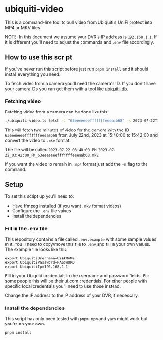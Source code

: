 # ubiquiti-video

This is a command-line tool to pull video from Ubiquiti's UniFi protect into MP4 or MKV files.

NOTE: In this document we assume your DVR's IP address is `192.168.1.1`. If it is different you'll need to adjust the
commands and `.env` file accordingly.

## How to use this script

If you've never run this script before just run `pnpm install` and it should install everything you need.

To fetch video from a camera you'll need the camera's ID. If you don't have your camera IDs you can get them with a
tool like [ubiquiti-db](https://github.com/timmattison/ubiquiti-db).

### Fetching video

Fetching video from a camera can be done like this:

```bash
./ubiquiti-video.ts fetch -i "63eeeeeeefffffffeeeaab68" -s 2023-07-22T15:40:00 -e 2023-07-22T15:42:00
```

This will fetch two minutes of video for the camera with the ID `63eeeeeeefffffffeeeaab68` from July 22nd, 2023 at
15:40:00 to 15:42:00 and convert the video to `.mkv` format.

The file will be called `2023-07-22_03:40:00_PM_2023-07-22_03:42:00_PM_63eeeeeeefffffffeeeaab68.mkv`.

If you want the video to remain in `.mp4` format just add the `-m` flag to the command.

## Setup

To set this script up you'll need to:

- Have ffmpeg installed (if you want `.mkv` format videos)
- Configure the `.env` file values
- Install the dependencies

### Fill in the .env file

This repository contains a file called `.env.example` with some sample values in it. You'll need to copy/move this file
to `.env` and fill in your own values. The example file looks like this:

```text
export UbiquitiUsername=USERNAME
export UbiquitiPassword=PASSWORD
export UbiquitiIp=192.168.1.1
```

Fill in your Ubiquiti credentials in the username and password fields. For some people this will be their ui.com
credentials.
For other people with specific local credentials you'll need to use those instead.

Change the IP address to the IP address of your DVR, if necessary.

### Install the dependencies

This script has only been tested with `pnpm`. `npm` and `yarn` might work but you're on your own.

```bash
pnpm install
```
